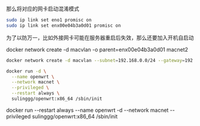 
那么将对应的网卡启动混淆模式
```sh
sudo ip link set eno1 promisc on
sudo ip link set enx00e04b3a0d01 promisc on
```

为了以防万一，比如外接网卡可能在服务器重启后失效，那么还要加入开机自启动


docker network create -d macvlan -o parent=enx00e04b3a0d01 macnet2

```sh
docker network create -d macvlan --subnet=192.168.0.0/24 --gateway=192.168.0.1 -o parent=eno1 macnet

```

```sh
docker run -d \
  --name openwrt \
  --network macnet \
  --privileged \
  --restart always \
  sulinggg/openwrt:x86_64 /sbin/init
```

docker run --restart always --name openwrt -d --network macnet --privileged sulinggg/openwrt:x86_64 /sbin/init